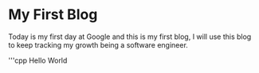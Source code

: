 # My First Blog
  Today is my first day at Google and this is my first blog, I will use this blog to keep tracking my growth being a software engineer.
  
'''cpp 
Hello World 
